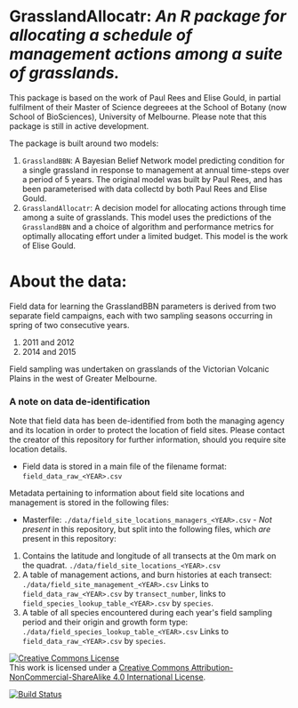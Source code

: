 # GrasslandAllocatr: *An R package for allocating a schedule of management actions among a suite of grasslands.*

This package is based on the work of Paul Rees and Elise Gould, in partial fulfilment of their Master of Science degreees at the School of Botany (now School of BioSciences), University of Melbourne. Please note that this package is still in active development.

The package is built around two models:

1. `GrasslandBBN`: A Bayesian Belief Network model predicting condition for a single grassland in response to management at annual time-steps over a period of 5 years. The original model was built by Paul Rees, and has been parameterised with data collectd by both Paul Rees and Elise Gould.
2. `GrasslandAllocatr`: A decision model for allocating actions through time among a suite of grasslands. This model uses the predictions of the `GrasslandBBN` and a choice of algorithm and performance metrics for optimally allocating effort under a limited budget. This model is the work of Elise Gould.

# About the data:

Field data for learning the GrasslandBBN parameters is derived from two separate field campaigns, each with two sampling seasons occurring in spring of two consecutive years.

1. 2011 and 2012
2. 2014 and 2015

Field sampling was undertaken on grasslands of the Victorian Volcanic Plains in the west of Greater Melbourne.

### A note on data de-identification

Note that field data has been de-identified from both the managing agency and its location in order to protect the location of field sites. Please contact the creator of this repository for further information, should you require site location details.

- Field data is stored in a main file of the filename format: `field_data_raw_<YEAR>.csv`

Metadata pertaining to information about field site locations and management is stored in the following files:

- Masterfile: `./data/field_site_locations_managers_<YEAR>.csv` - *Not present* in this repository, but split into the following files, which *are* present in this repository:

1. Contains the latitude and longitude of all transects at the 0m mark on the quadrat. `./data/field_site_locations_<YEAR>.csv`
2. A table of management actions, and burn histories at each transect: `./data/field_site_management_<YEAR>.csv` Links to `field_data_raw_<YEAR>.csv` by `transect_number`, links to `field_species_lookup_table_<YEAR>.csv` by `species`.
3. A table of all species encountered during each year's field sampling period and their origin and growth form type: `./data/field_species_lookup_table_<YEAR>.csv` Links to `field_data_raw_<YEAR>.csv` by `species`.



<a rel="license" href="http://creativecommons.org/licenses/by-nc-sa/4.0/"><img alt="Creative Commons License" style="border-width:0" src="https://i.creativecommons.org/l/by-nc-sa/4.0/88x31.png" /></a><br />This work is licensed under a <a rel="license" href="http://creativecommons.org/licenses/by-nc-sa/4.0/">Creative Commons Attribution-NonCommercial-ShareAlike 4.0 International License</a>.


[![Build Status](https://travis-ci.org/egouldo/GrasslandAllocatr.png)](https://travis-ci.org/egouldo/GrasslandAllocatr)
